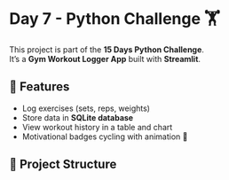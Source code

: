 # Day 7 - Python Challenge 🏋️

This project is part of the **15 Days Python Challenge**.  
It’s a **Gym Workout Logger App** built with **Streamlit**.

## 🚀 Features
- Log exercises (sets, reps, weights)  
- Store data in **SQLite database**  
- View workout history in a table and chart  
- Motivational badges cycling with animation 🎉  

## 📂 Project Structure
